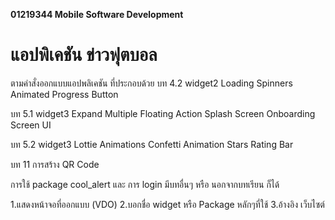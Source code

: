**01219344 Mobile Software Development**
# แอปพิเคชัน ข่าวฟุตบอล
ตามคําสั่งออกแบบแอปพลิเคชัน ที่ประกอบด้วย
บท 4.2 widget2
Loading Spinners
Animated Progress Button

บท 5.1 widget3
Expand Multiple Floating Action
Splash Screen
Onboarding Screen UI

บท 5.2 widget3
Lottie Animations
Confetti Animation
Stars Rating Bar

บท 11
การสร้าง QR Code

การใช้ package cool_alert และ การ login
มีบทอื่นๆ หรือ นอกจากบทเรียน ก็ได้

1.แสดงหน้าจอที่ออกแบบ (VDO)
2.บอกชื่อ widget หรือ Package หลักๆที่ใช้
3.อ้างอิง เว็บไซต์
